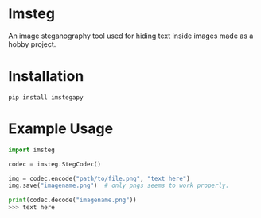 # Imsteg
An image steganography tool used for hiding text inside images made as a hobby project.

# Installation
```
pip install imstegapy
```

# Example Usage
```py
import imsteg

codec = imsteg.StegCodec()

img = codec.encode("path/to/file.png", "text here")
img.save("imagename.png")  # only pngs seems to work properly.

print(codec.decode("imagename.png"))
>>> text here